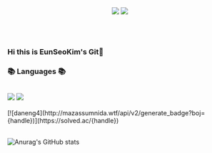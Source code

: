<div align = "center">
	<img src="https://capsule-render.vercel.app/api?type=waving&color=auto&height=200&section=header&text=Git%20Github!&fontSize=90" />	
	<img src="https://capsule-render.vercel.app/api?type=waving&color=auto&height=200&section=header&text=Yermi%20Github!&fontSize=90" />	
</div>

<br><br>
  ### Hi this is EunSeoKim's Git👋

  ### 📚 Languages 📚
  <br>
  <img src="https://img.shields.io/badge/Python-green?style=flat&logo=Python&logoColor=white"/>
  <img src="https://img.shields.io/badge/Java-blue?style=flat&logo=Java&logoColor=white"/>

<br>
<br>
[![daneng4](http://mazassumnida.wtf/api/v2/generate_badge?boj={handle})](https://solved.ac/{handle})

<br>
<br>
  
  ![Anurag's GitHub stats](https://github-readme-stats.vercel.app/api?username=daneng4&show_icons=true&theme=tokyonight)
  <br>
  <br>
  

</div>
